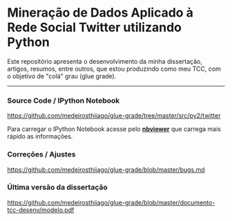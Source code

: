 # Mineração de Dados Aplicado à Rede Social Twitter utilizando Python

Este repositório apresenta o desenvolvimento da minha dissertação, artigos, resumos, entre outros, que estou produzindo
como meu TCC, com o objetivo de "colá" grau (glue grade).

* * *

### Source Code / IPython Notebook

https://github.com/medeirosthiiago/glue-grade/tree/master/src/py2/twitter

Para carregar o IPython Notebook acesse pelo [__nbviewer__](http://nbviewer.jupyter.org/github/medeirosthiiago/glue-grade/tree/master/src/py2/twitter/) que carrega mais rápido as informações.


### Correções / Ajustes

https://github.com/medeirosthiiago/glue-grade/blob/master/bugs.md


### Última versão da dissertação

https://github.com/medeirosthiiago/glue-grade/blob/master/documento-tcc-desenv/modelo.pdf
